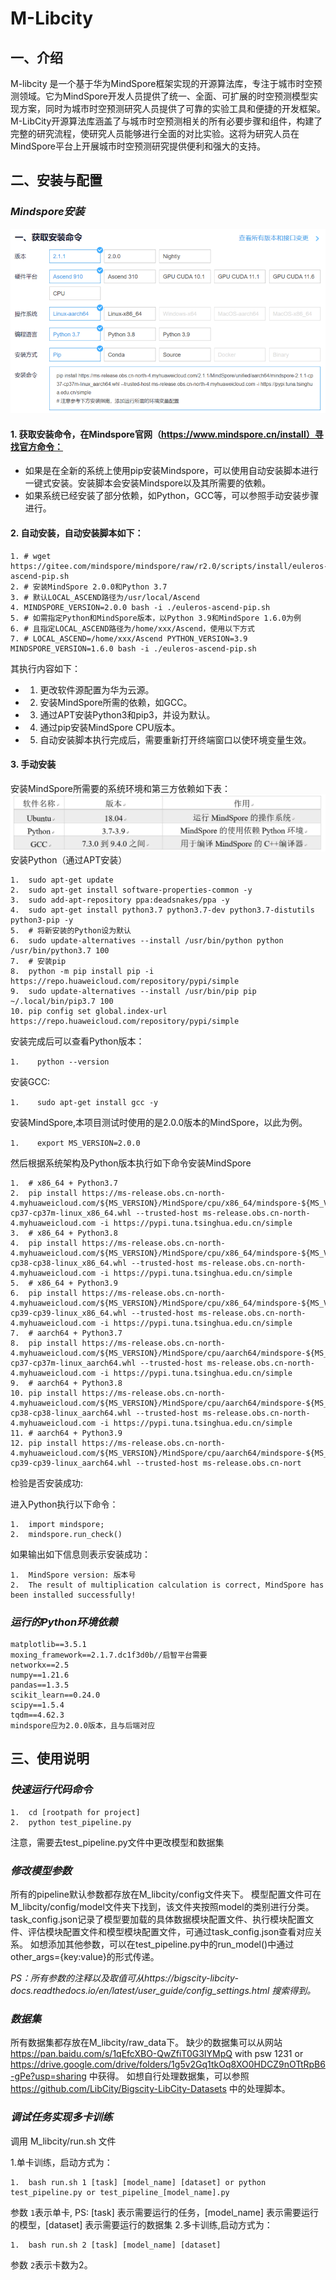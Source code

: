# M-Libcity

## 一、介绍

M-libcity 是一个基于华为MindSpore框架实现的开源算法库，专注于城市时空预测领域。它为MindSpore开发人员提供了统一、全面、可扩展的时空预测模型实现方案，同时为城市时空预测研究人员提供了可靠的实验工具和便捷的开发框架。M-LibCity开源算法库涵盖了与城市时空预测相关的所有必要步骤和组件，构建了完整的研究流程，使研究人员能够进行全面的对比实验。这将为研究人员在MindSpore平台上开展城市时空预测研究提供便利和强大的支持。

## 二、安装与配置

### *Mindspore安装*

![figure/img.png](figure/img.png)

#### 1.	获取安装命令，在Mindspore官网（https://www.mindspore.cn/install）寻找官方命令：

- 如果是在全新的系统上使用pip安装Mindspore，可以使用自动安装脚本进行一键式安装。安装脚本会安装Mindspore以及其所需要的依赖。
- 如果系统已经安装了部分依赖，如Python，GCC等，可以参照手动安装步骤进行。

#### 2.	自动安装，自动安装脚本如下：

```
1. # wget https://gitee.com/mindspore/mindspore/raw/r2.0/scripts/install/euleros-ascend-pip.sh  
2. # 安装MindSpore 2.0.0和Python 3.7  
3. # 默认LOCAL_ASCEND路径为/usr/local/Ascend  
4. MINDSPORE_VERSION=2.0.0 bash -i ./euleros-ascend-pip.sh  
5. # 如需指定Python和MindSpore版本，以Python 3.9和MindSpore 1.6.0为例  
6. # 且指定LOCAL_ASCEND路径为/home/xxx/Ascend，使用以下方式  
7. # LOCAL_ASCEND=/home/xxx/Ascend PYTHON_VERSION=3.9 MINDSPORE_VERSION=1.6.0 bash -i ./euleros-ascend-pip.sh  
```

其执行内容如下：

- 1) 更改软件源配置为华为云源。
- 2) 安装MindSpore所需的依赖，如GCC。
- 3) 通过APT安装Python3和pip3，并设为默认。
- 4) 通过pip安装MindSpore CPU版本。
- 5) 自动安装脚本执行完成后，需要重新打开终端窗口以使环境变量生效。

#### 3.	手动安装

安装MindSpore所需要的系统环境和第三方依赖如下表：
![figure/img_2.png](figure/img_2.png)
安装Python（通过APT安装）

```
1.  sudo apt-get update  
2.  sudo apt-get install software-properties-common -y  
3.  sudo add-apt-repository ppa:deadsnakes/ppa -y  
4.  sudo apt-get install python3.7 python3.7-dev python3.7-distutils python3-pip -y  
5.  # 将新安装的Python设为默认  
6.  sudo update-alternatives --install /usr/bin/python python /usr/bin/python3.7 100  
7.  # 安装pip  
8.  python -m pip install pip -i https://repo.huaweicloud.com/repository/pypi/simple  
9.  sudo update-alternatives --install /usr/bin/pip pip ~/.local/bin/pip3.7 100  
10. pip config set global.index-url https://repo.huaweicloud.com/repository/pypi/simple  
```

安装完成后可以查看Python版本：

``1.	python --version``

安装GCC:

``1.	sudo apt-get install gcc -y ``

安装MindSpore,本项目测试时使用的是2.0.0版本的MindSpore，以此为例。

``1.	export MS_VERSION=2.0.0``

然后根据系统架构及Python版本执行如下命令安装MindSpore

```
1.  # x86_64 + Python3.7  
2.  pip install https://ms-release.obs.cn-north-4.myhuaweicloud.com/${MS_VERSION}/MindSpore/cpu/x86_64/mindspore-${MS_VERSION/-/}-cp37-cp37m-linux_x86_64.whl --trusted-host ms-release.obs.cn-north-4.myhuaweicloud.com -i https://pypi.tuna.tsinghua.edu.cn/simple  
3.  # x86_64 + Python3.8  
4.  pip install https://ms-release.obs.cn-north-4.myhuaweicloud.com/${MS_VERSION}/MindSpore/cpu/x86_64/mindspore-${MS_VERSION/-/}-cp38-cp38-linux_x86_64.whl --trusted-host ms-release.obs.cn-north-4.myhuaweicloud.com -i https://pypi.tuna.tsinghua.edu.cn/simple  
5.  # x86_64 + Python3.9  
6.  pip install https://ms-release.obs.cn-north-4.myhuaweicloud.com/${MS_VERSION}/MindSpore/cpu/x86_64/mindspore-${MS_VERSION/-/}-cp39-cp39-linux_x86_64.whl --trusted-host ms-release.obs.cn-north-4.myhuaweicloud.com -i https://pypi.tuna.tsinghua.edu.cn/simple  
7.  # aarch64 + Python3.7  
8.  pip install https://ms-release.obs.cn-north-4.myhuaweicloud.com/${MS_VERSION}/MindSpore/cpu/aarch64/mindspore-${MS_VERSION/-/}-cp37-cp37m-linux_aarch64.whl --trusted-host ms-release.obs.cn-north-4.myhuaweicloud.com -i https://pypi.tuna.tsinghua.edu.cn/simple  
9.  # aarch64 + Python3.8  
10. pip install https://ms-release.obs.cn-north-4.myhuaweicloud.com/${MS_VERSION}/MindSpore/cpu/aarch64/mindspore-${MS_VERSION/-/}-cp38-cp38-linux_aarch64.whl --trusted-host ms-release.obs.cn-north-4.myhuaweicloud.com -i https://pypi.tuna.tsinghua.edu.cn/simple  
11. # aarch64 + Python3.9  
12. pip install https://ms-release.obs.cn-north-4.myhuaweicloud.com/${MS_VERSION}/MindSpore/cpu/aarch64/mindspore-${MS_VERSION/-/}-cp39-cp39-linux_aarch64.whl --trusted-host ms-release.obs.cn-nort
```

检验是否安装成功:

进入Python执行以下命令：

```
1.  import mindspore;  
2.  mindspore.run_check()
```

如果输出如下信息则表示安装成功：

```
1.  MindSpore version: 版本号  
2.  The result of multiplication calculation is correct, MindSpore has been installed successfully!  
```

### *运行的Python环境依赖*

```
matplotlib==3.5.1
moxing_framework==2.1.7.dc1f3d0b//启智平台需要
networkx==2.5
numpy==1.21.6
pandas==1.3.5
scikit_learn==0.24.0
scipy==1.5.4
tqdm==4.62.3
mindspore应为2.0.0版本，且与后端对应
```

## 三、使用说明

### *快速运行代码命令*

```
1.  cd [rootpath for project]
2.  python test_pipeline.py
```

注意，需要去test_pipeline.py文件中更改模型和数据集

### *修改模型参数*

所有的pipeline默认参数都存放在M_libcity/config文件夹下。
模型配置文件可在M_libcity/config/model文件夹下找到，该文件夹按照model的类别进行分类。
task_config.json记录了模型要加载的具体数据模块配置文件、执行模块配置文件、评估模块配置文件和模型模块配置文件，可通过task_config.json查看对应关系。
如想添加其他参数，可以在test_pipeline.py中的run_model()中通过other_args={key:value}的形式传递。

*PS：所有参数的注释以及取值可从https://bigscity-libcity-docs.readthedocs.io/en/latest/user_guide/config_settings.html 搜索得到。*

### *数据集*

所有数据集都存放在M_libcity/raw_data下。
缺少的数据集可以从网站 https://pan.baidu.com/s/1qEfcXBO-QwZfiT0G3IYMpQ with psw 1231 or https://drive.google.com/drive/folders/1g5v2Gq1tkOq8XO0HDCZ9nOTtRpB6-gPe?usp=sharing 中获得。
如想自行处理数据集，可以参照 https://github.com/LibCity/Bigscity-LibCity-Datasets 中的处理脚本。

### *调试任务实现多卡训练*

调用 M_libcity/run.sh 文件

1.单卡训练，启动方式为：

```
1.  bash run.sh 1 [task] [model_name] [dataset] or python test_pipeline.py or test_pipeline_[model_name].py
```

参数 `1`表示单卡, PS: [task] 表示需要运行的任务，[model_name] 表示需要运行的模型，[dataset] 表示需要运行的数据集
2.多卡训练,启动方式为：

```
1.  bash run.sh 2 [task] [model_name] [dataset]
```

参数 `2`表示卡数为2。
